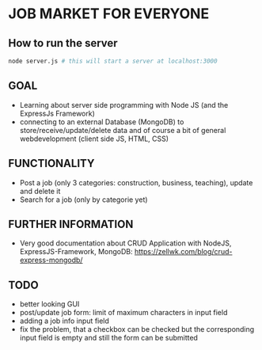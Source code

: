 # JOB MARKET FOR EVERYONE

## How to run the server
```bash
node server.js # this will start a server at localhost:3000
```

## GOAL
 * Learning about server side programming with Node JS (and the ExpressJs Framework)
 * connecting to an external Database (MongoDB) to store/receive/update/delete data and of course a bit of general webdevelopment (client side JS, HTML, CSS)

## FUNCTIONALITY
 * Post a job (only 3 categories: construction, business, teaching), update and delete it
 * Search for a job (only by categorie yet)

## FURTHER INFORMATION
 * Very good documentation about CRUD Application with NodeJS, ExpressJS-Framework, MongoDB: https://zellwk.com/blog/crud-express-mongodb/

## TODO
 * better looking GUI
 * post/update job form: limit of maximum characters in input field
 * adding a job info input field
 * fix the problem, that a checkbox can be checked but the corresponding input field is empty and still the form can be submitted
    

